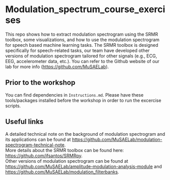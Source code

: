 # Modulation_spectrum_course_exercises
This repo shows how to extract modulation spectrogram using the SRMR toolbox, some visualizations, and how to use the modulation spectrogram for speech based machine learning tasks. The SRMR toolbox is designed specifically for speech-related tasks, our team have developed other versions of modulation spectrogram tailored for other signals (e.g., ECG, EEG, accelerometer data, etc.). You can refer to the Github website of our lab for more info (https://github.com/MuSAELab).

## Prior to the workshop
You can find dependencies in ```Instructions.md```. Please have these tools/packages installed before the workshop in order to run the excercise scripts.

## Useful links
A detailed technical note on the background of modulation spectrogram and its applications can be found at https://github.com/MuSAELab/modulation-spectrogram-technical-note. <br />
More details about the SRMR toolbox can be found here: https://github.com/jfsantos/SRMRpy. <br />
Other versions of modulation spectrogram can be found at https://github.com/MuSAELab/amplitude-modulation-analysis-module and https://github.com/MuSAELab/modulation_filterbanks.
